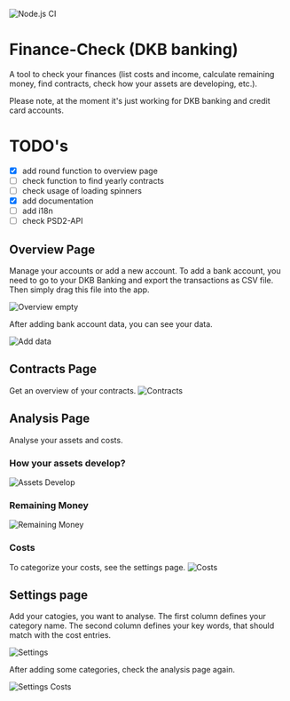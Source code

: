 ![Node.js CI](https://github.com/ToniRoos/Finance-Check/workflows/Node.js%20CI/badge.svg?branch=main)

# Finance-Check (DKB banking)
A tool to check your finances (list costs and income, calculate remaining money, find contracts, check how your assets are developing, etc.).

Please note, at the moment it's just working for DKB banking and credit card accounts.

# TODO's
- [x] add round function to overview page
- [ ] check function to find yearly contracts
- [ ] check usage of loading spinners
- [x] add documentation
- [ ] add i18n
- [ ] check PSD2-API

## Overview Page
Manage your accounts or add a new account. To add a bank account, you need to go to your DKB Banking and export the transactions as CSV file. Then simply drag this file into the app.

![Overview empty](docu/Overview_Empty.png)

After adding bank account data, you can see your data.

![Add data](docu/Overview_Example.png)

## Contracts Page
Get an overview of your contracts.
![Contracts](docu/Contracts.png)

## Analysis Page
Analyse your assets and costs.

### How your assets develop?
![Assets Develop](docu/Analysis_Assets_Develop.png)

### Remaining Money
![Remaining Money](docu/Analysis_Remaining_Money.png)

### Costs
To categorize your costs, see the settings page.
![Costs](docu/Analysis_Costs.png)

## Settings page
Add your catogies, you want to analyse. The first column defines your category name. The second column defines your key words, that should match with the cost entries.

![Settings](docu/Settings.png)

After adding some categories, check the analysis page again.

![Settings Costs](docu/Settings_Costs.png)